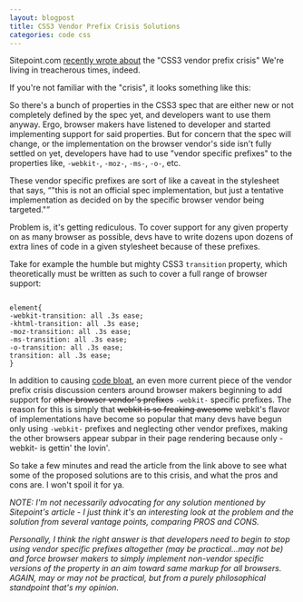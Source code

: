 ```yaml
---
layout: blogpost
title: CSS3 Vendor Prefix Crisis Solutions
categories: code css
---
```


<p>Sitepoint.com <a href="http://www.sitepoint.com/css3-vendor-prefix-crisis-solutions/">recently wrote about</a>  the "CSS3 vendor prefix crisis" We're living in treacherous times, indeed.</p>

<p>If you're not familiar with the "crisis", it looks something like this:</p>

<p>So there's a bunch of properties in the CSS3 spec that are either new or not completely defined by the spec yet, and developers want to use them anyway. Ergo, browser makers have listened to developer and started implementing support for said properties. But for concern that the spec will change, or the implementation on the browser vendor's side isn't fully settled on yet, developers have had to use "vendor specific prefixes" to the properties like,  <code>-webkit-</code>, <code>-moz-</code>, <code>-ms-</code>, <code>-o-</code>, etc.</p>

<p>These vendor specific prefixes are sort of like a caveat in the stylesheet that says, <q>"this is not an official spec implementation, but just a tentative implementation as decided on by the specific browser vendor being targeted."</q></p>

<p>Problem is, it's getting rediculous. To cover support for any given property on as many browser as possible, devs have to write dozens upon dozens of extra lines of code in a given stylesheet because of these prefixes.</p>

<p>Take for example the humble but mighty CSS3 <code>transition</code> property, which theoretically must be written as such to cover a full range of browser support:</p>

<p><pre><code>
element{
-webkit-transition: all .3s ease;
-khtml-transition: all .3s ease;
-moz-transition: all .3s ease;
-ms-transition: all .3s ease;
-o-transition: all .3s ease;
transition: all .3s ease;
}
</code></pre></p>

<p>In addition to causing <a href="http://en.wikipedia.org/wiki/Code_bloat">code bloat</a>, an even more current piece of the vendor prefix crisis discussion centers around browser makers beginning to add support for <strike>other browser vendor's prefixes</strike> <code>-webkit-</code> specific prefixes. The reason for this is simply that <strike>webkit is so freaking awesome</strike> webkit's flavor of implementations have become so popular that many devs have begun only using <code>-webkit-</code> prefixes and neglecting other vendor prefixes, making the other browsers appear subpar in their page rendering because only -webkit- is gettin' the lovin'.</p>

<p>So take a few minutes and read the article from the link above to see what some of the proposed solutions are to this crisis, and what the pros and cons are. I won't spoil it for ya.</p>

<p class="disclaimer"><em>NOTE: I'm not necessarily advocating for any solution mentioned by Sitepoint's article - I just think it's an interesting look at the problem and the solution from several vantage points, comparing PROS and CONS.</em><p>

<p class="disclaimer"><em>Personally, I think the right answer is that developers need to begin to stop using vendor specific prefixes altogether (may be practical...may not be) and force browser makers to simply implement non-vendor specific versions of the property in an aim toward same markup for all browsers. AGAIN, may or may not be practical, but from a purely philosophical standpoint that's my opinion.</em></p>
